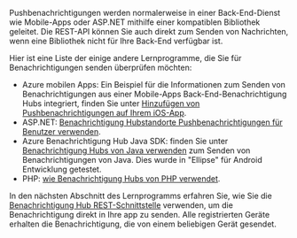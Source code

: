 

Pushbenachrichtigungen werden normalerweise in einer Back-End-Dienst wie Mobile-Apps oder ASP.NET mithilfe einer kompatiblen Bibliothek geleitet. Die REST-API können Sie auch direkt zum Senden von Nachrichten, wenn eine Bibliothek nicht für Ihre Back-End verfügbar ist. 

Hier ist eine Liste der einige andere Lernprogramme, die Sie für Benachrichtigungen senden überprüfen möchten:

- Azure mobilen Apps: Ein Beispiel für die Informationen zum Senden von Benachrichtigungen aus einer Mobile-Apps Back-End-Benachrichtigung Hubs integriert, finden Sie unter [Hinzufügen von Pushbenachrichtigungen auf Ihrem iOS-App](../articles/app-service-mobile/app-service-mobile-ios-get-started-push.md).  
- ASP.NET: [Benachrichtigung Hubstandorte Pushbenachrichtigungen für Benutzer verwenden](../articles/notification-hubs/notification-hubs-aspnet-backend-ios-apple-apns-notification.md).
- Azure Benachrichtigung Hub Java SDK: finden Sie unter [Benachrichtigung Hubs von Java verwenden](../articles/notification-hubs/notification-hubs-java-push-notification-tutorial.md) zum Senden von Benachrichtigungen von Java. Dies wurde in "Ellipse" für Android Entwicklung getestet.
- PHP: [wie Benachrichtigung Hubs von PHP verwendet](../articles/notification-hubs/notification-hubs-php-push-notification-tutorial.md).


In den nächsten Abschnitt des Lernprogramms erfahren Sie, wie Sie die [Benachrichtigung Hub REST-Schnittstelle](http://msdn.microsoft.com/library/windowsazure/dn223264.aspx) verwenden, um die Benachrichtigung direkt in Ihre app zu senden. Alle registrierten Geräte erhalten die Benachrichtigung, die von einem beliebigen Gerät gesendet.  


